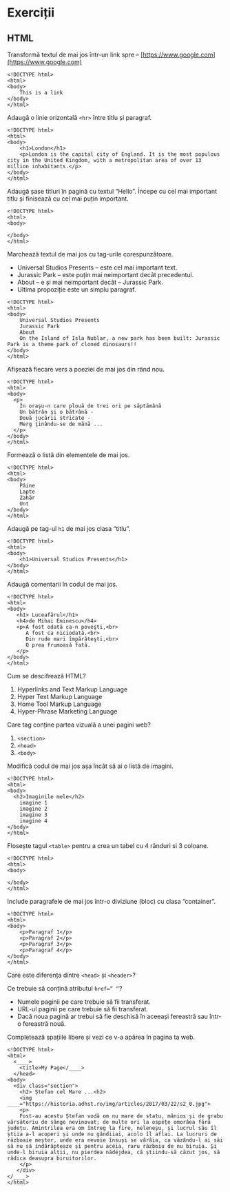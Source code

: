 # Exerciții

## HTML

Transformă textul de mai jos într-un link spre – [https://www.google.com](https://www.google.com)

```markup
<!DOCTYPE html>
<html>
<body>
    This is a link
</body>
</html>
```

Adaugă o linie orizontală `<hr>` între titlu și paragraf.

```markup
<!DOCTYPE html>
<html>
<body>
    <h1>London</h1>
    <p>London is the capital city of England. It is the most populous city in the United Kingdom, with a metropolitan area of over 13 million inhabitants.</p>
</body>
</html>
```

Adaugă șase titluri în pagină cu textul “Hello”. Începe cu cel mai important titlu și finisează cu cel mai puțin important.

```markup
<!DOCTYPE html>
<html>
<body>
  
</body>
</html>
```

Marchează textul de mai jos cu tag-urile corespunzătoare.

* Universal Studios Presents – este cel mai important text.
* Jurassic Park – este puțin mai neimportant decât precedentul.
* About – e și mai neimportant decât – Jurassic Park.
* Ultima propoziție este un simplu paragraf.

```markup
<!DOCTYPE html>
<html>
<body>
    Universal Studios Presents
    Jurassic Park
    About
    On the Island of Isla Nublar, a new park has been built: Jurassic Park is a theme park of cloned dinosaurs!!
</body>
</html>
```

Afișează fiecare vers a poeziei de mai jos din rând nou.

```markup
<!DOCTYPE html>
<html>
<body>
  <p>
    În oraşu-n care plouă de trei ori pe săptămână
    Un bătrân şi o bătrână -
    Două jucării stricate -
    Merg ţinându-se de mână ...
  </p>
</body>
</html>
```

Formează o listă din elementele de mai jos.

```markup
<!DOCTYPE html>
<html>
<body>
    Pâine
    Lapte
    Zahăr
    Unt
</body>
</html>
```

Adaugă pe tag-ul `h1` de mai jos clasa “titlu”.

```markup
<!DOCTYPE html>
<html>
<body>
    <h1>Universal Studios Presents</h1>
</body>
</html>
```

Adaugă comentarii în codul de mai jos.

```markup
<!DOCTYPE html>
<html>
<body>
   <h1> Luceafărul</h1>
   <h4>de Mihai Eminescu</h4>
   <p>A fost odată ca-n poveşti,<br>
      A fost ca niciodată.<br>
      Din rude mari împărăteşti,<br>
      O prea frumoasă fată.
   </p>
</body>
</html>
```

Cum se descifrează HTML?

1. Hyperlinks and Text Markup Language
2. Hyper Text Markup Language
3. Home Tool Markup Language
4. Hyper-Phrase Marketing Language

Care tag conține partea vizuală a unei pagini web?

1. `<section>`
2. `<head>`
3. `<body>`

Modifică codul de mai jos așa încât să ai o listă de imagini.

```markup
<!DOCTYPE html>
<html>
<body>
  <h2>Imaginile mele</h2>
    imagine 1
    imagine 2
    imagine 3
    imagine 4
</body>
</html>
```

Flosește tagul `<table>` pentru a crea un tabel cu 4 rânduri si 3 coloane.

```markup
<!DOCTYPE html>
<html>
<body>
  
</body>
</html>
```

Include paragrafele de mai jos într-o diviziune \(bloc\) cu clasa “container”.

```markup
<!DOCTYPE html>
<html>
<body>
    <p>Paragraf 1</p>
    <p>Paragraf 2</p>
    <p>Paragraf 3</p>
    <p>Paragraf 4</p>  
</body>
</html>
```

Care este diferența dintre  `<head>` și `<header>`?

Ce trebuie să conțină atributul `href=” ”`?

* Numele paginii pe care trebuie să fii transferat.
* URL-ul paginii pe care trebuie să fii transferat.
* Dacă noua pagină ar trebui să fie deschisă în aceeași fereastră sau într-o fereastră nouă.

Completează spațiile libere și vezi ce v-a apărea în pagina ta web.

```markup
<!DOCTYPE html>
<html>
  <____>
    <title>My Page</____>        
  </head>
<body>
  <div class="section">
    <h2> Ștefan cel Mare ...<h2>        
    <img ____="https://historia.adhst.ro/img/articles/2017/03/22/s2_0.jpg">
    <p>
    Fost-au acestu Ștefan vodă om nu mare de statu, mânios și de grabu vărsătoriu de sânge nevinovat; de multe ori la ospéțe omorâea fără județu. Amintrilea era om întreg la fire, neleneșu, și lucrul său îl știia a-l acoperi și unde nu gândiiai, acolo îl aflai. La lucruri de războaie meșter, unde era nevoie însuși se vârâia, ca văzându-l ai săi să nu să indărăpteaze și pentru acéia, raru războiu de nu biruia. Și unde-l biruia alții, nu pierdea nădéjdea, că știindu-să căzut jos, să rădica deasupra biruitorilor.
    </p>
   </div>    
</____>
</html>
```



